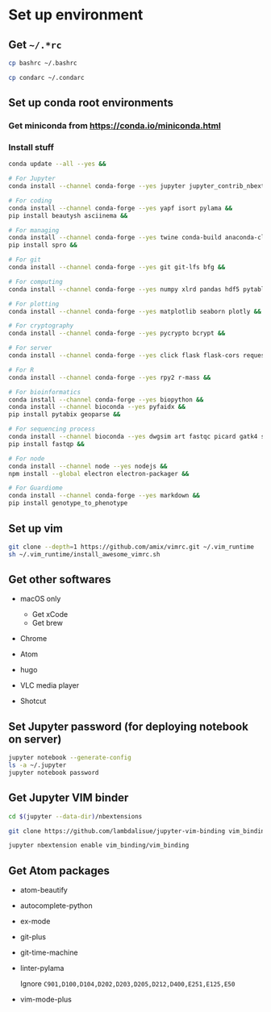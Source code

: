 # Set up environment

## Get `~/.*rc`

```sh
cp bashrc ~/.bashrc

cp condarc ~/.condarc
```

## Set up conda root environments

### Get miniconda from https://conda.io/miniconda.html

### Install stuff

```sh
conda update --all --yes &&

# For Jupyter
conda install --channel conda-forge --yes jupyter jupyter_contrib_nbextensions nb_conda &&

# For coding
conda install --channel conda-forge --yes yapf isort pylama &&
pip install beautysh asciinema &&

# For managing
conda install --channel conda-forge --yes twine conda-build anaconda-client pyinstaller &&
pip install spro &&

# For git
conda install --channel conda-forge --yes git git-lfs bfg &&

# For computing
conda install --channel conda-forge --yes numpy xlrd pandas hdf5 pytables scikit-learn scipy statsmodels &&

# For plotting
conda install --channel conda-forge --yes matplotlib seaborn plotly &&

# For cryptography
conda install --channel conda-forge --yes pycrypto bcrypt &&

# For server
conda install --channel conda-forge --yes click flask flask-cors requests &&

# For R
conda install --channel conda-forge --yes rpy2 r-mass &&

# For bioinformatics
conda install --channel conda-forge --yes biopython &&
conda install --channel bioconda --yes pyfaidx &&
pip install pytabix geoparse &&

# For sequencing process
conda install --channel bioconda --yes dwgsim art fastqc picard gatk4 seqtk htslib samtools bwa hisat2 kallisto freebayes bcftools snpeff && #manta strekla
pip install fastqp &&

# For node
conda install --channel node --yes nodejs &&
npm install --global electron electron-packager &&

# For Guardiome
conda install --channel conda-forge --yes markdown &&
pip install genotype_to_phenotype
```

## Set up vim

```sh
git clone --depth=1 https://github.com/amix/vimrc.git ~/.vim_runtime
sh ~/.vim_runtime/install_awesome_vimrc.sh
```

## Get other softwares

-   macOS only

    -   Get xCode
    -   Get brew

-   Chrome

-   Atom

-   hugo

-   VLC media player

-   Shotcut

## Set Jupyter password (for deploying notebook on server)

```sh
jupyter notebook --generate-config
ls -a ~/.jupyter
jupyter notebook password
```

## Get Jupyter VIM binder

```sh
cd $(jupyter --data-dir)/nbextensions

git clone https://github.com/lambdalisue/jupyter-vim-binding vim_binding

jupyter nbextension enable vim_binding/vim_binding
```

## Get Atom packages

-   atom-beautify
-   autocomplete-python
-   ex-mode
-   git-plus
-   git-time-machine
-   linter-pylama

    Ignore `C901,D100,D104,D202,D203,D205,D212,D400,E251,E125,E50`

-   vim-mode-plus
